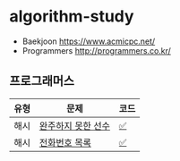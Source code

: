 # algorithm-study

- Baekjoon https://www.acmicpc.net/
- Programmers http://programmers.co.kr/

## 프로그래머스
|유형|문제|코드|
|---|------|---|
|해시|[완주하지 못한 선수](https://programmers.co.kr/learn/courses/30/lessons/42576)|[✅](py/hash1.py)|
|해시|[전화번호 목록](https://programmers.co.kr/learn/courses/30/lessons/42577)|[✅](py/hash2.py)|
